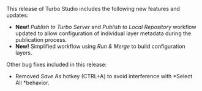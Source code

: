 This release of Turbo Studio includes the following new features and updates:

- **New!** *Publish to Turbo Server* and *Publish to Local Repository* workflow updated to allow configuration of individual layer metadata during the publication process.
- **New!** Simplified workflow using *Run & Merge* to build configuration layers.

Other bug fixes included in this release:

- Removed *Save As* hotkey (CTRL+A) to avoid interference with *Select All *behavior.



